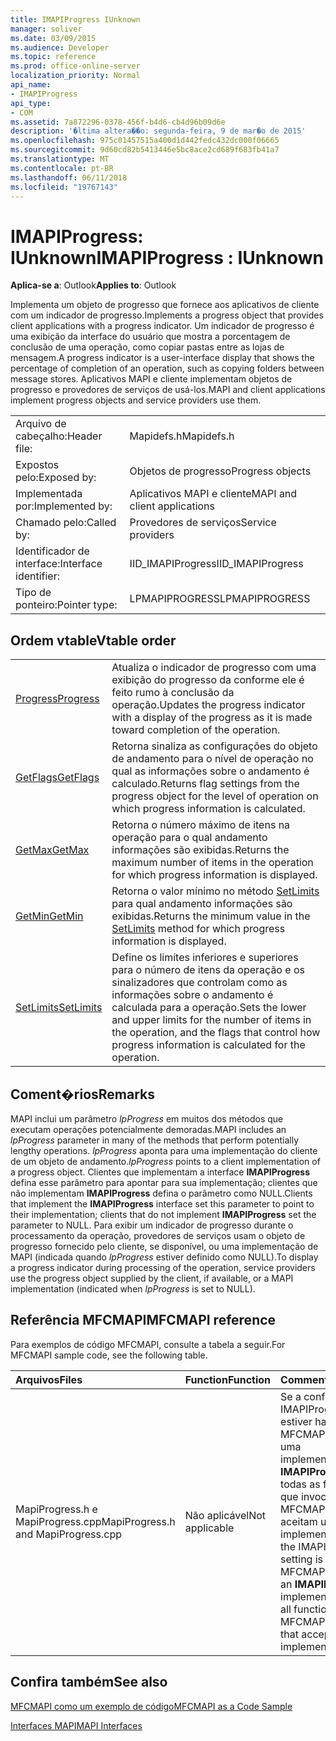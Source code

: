 ```yaml
---
title: IMAPIProgress IUnknown
manager: soliver
ms.date: 03/09/2015
ms.audience: Developer
ms.topic: reference
ms.prod: office-online-server
localization_priority: Normal
api_name:
- IMAPIProgress
api_type:
- COM
ms.assetid: 7a872296-0378-456f-b4d6-cb4d96b09d6e
description: '�ltima altera��o: segunda-feira, 9 de mar�o de 2015'
ms.openlocfilehash: 975c01457515a400d1d442fedc432dc000f06665
ms.sourcegitcommit: 9d60cd82b5413446e5bc8ace2cd689f683fb41a7
ms.translationtype: MT
ms.contentlocale: pt-BR
ms.lasthandoff: 06/11/2018
ms.locfileid: "19767143"
---
```

# <a name="imapiprogress--iunknown"></a><span data-ttu-id="1ed85-103">IMAPIProgress: IUnknown</span><span class="sxs-lookup"><span data-stu-id="1ed85-103">IMAPIProgress : IUnknown</span></span>

  
  
<span data-ttu-id="1ed85-104">**Aplica-se a**: Outlook</span><span class="sxs-lookup"><span data-stu-id="1ed85-104">**Applies to**: Outlook</span></span> 
  
<span data-ttu-id="1ed85-105">Implementa um objeto de progresso que fornece aos aplicativos de cliente com um indicador de progresso.</span><span class="sxs-lookup"><span data-stu-id="1ed85-105">Implements a progress object that provides client applications with a progress indicator.</span></span> <span data-ttu-id="1ed85-106">Um indicador de progresso é uma exibição da interface do usuário que mostra a porcentagem de conclusão de uma operação, como copiar pastas entre as lojas de mensagem.</span><span class="sxs-lookup"><span data-stu-id="1ed85-106">A progress indicator is a user-interface display that shows the percentage of completion of an operation, such as copying folders between message stores.</span></span> <span data-ttu-id="1ed85-107">Aplicativos MAPI e cliente implementam objetos de progresso e provedores de serviços de usá-los.</span><span class="sxs-lookup"><span data-stu-id="1ed85-107">MAPI and client applications implement progress objects and service providers use them.</span></span> 
  
|||
|:-----|:-----|
|<span data-ttu-id="1ed85-108">Arquivo de cabeçalho:</span><span class="sxs-lookup"><span data-stu-id="1ed85-108">Header file:</span></span>  <br/> |<span data-ttu-id="1ed85-109">Mapidefs.h</span><span class="sxs-lookup"><span data-stu-id="1ed85-109">Mapidefs.h</span></span>  <br/> |
|<span data-ttu-id="1ed85-110">Expostos pelo:</span><span class="sxs-lookup"><span data-stu-id="1ed85-110">Exposed by:</span></span>  <br/> |<span data-ttu-id="1ed85-111">Objetos de progresso</span><span class="sxs-lookup"><span data-stu-id="1ed85-111">Progress objects</span></span>  <br/> |
|<span data-ttu-id="1ed85-112">Implementada por:</span><span class="sxs-lookup"><span data-stu-id="1ed85-112">Implemented by:</span></span>  <br/> |<span data-ttu-id="1ed85-113">Aplicativos MAPI e cliente</span><span class="sxs-lookup"><span data-stu-id="1ed85-113">MAPI and client applications</span></span>  <br/> |
|<span data-ttu-id="1ed85-114">Chamado pelo:</span><span class="sxs-lookup"><span data-stu-id="1ed85-114">Called by:</span></span>  <br/> |<span data-ttu-id="1ed85-115">Provedores de serviços</span><span class="sxs-lookup"><span data-stu-id="1ed85-115">Service providers</span></span>  <br/> |
|<span data-ttu-id="1ed85-116">Identificador de interface:</span><span class="sxs-lookup"><span data-stu-id="1ed85-116">Interface identifier:</span></span>  <br/> |<span data-ttu-id="1ed85-117">IID_IMAPIProgress</span><span class="sxs-lookup"><span data-stu-id="1ed85-117">IID_IMAPIProgress</span></span>  <br/> |
|<span data-ttu-id="1ed85-118">Tipo de ponteiro:</span><span class="sxs-lookup"><span data-stu-id="1ed85-118">Pointer type:</span></span>  <br/> |<span data-ttu-id="1ed85-119">LPMAPIPROGRESS</span><span class="sxs-lookup"><span data-stu-id="1ed85-119">LPMAPIPROGRESS</span></span>  <br/> |
   
## <a name="vtable-order"></a><span data-ttu-id="1ed85-120">Ordem vtable</span><span class="sxs-lookup"><span data-stu-id="1ed85-120">Vtable order</span></span>

|||
|:-----|:-----|
|[<span data-ttu-id="1ed85-121">Progress</span><span class="sxs-lookup"><span data-stu-id="1ed85-121">Progress</span></span>](imapiprogress-progress.md) <br/> |<span data-ttu-id="1ed85-122">Atualiza o indicador de progresso com uma exibição do progresso da conforme ele é feito rumo à conclusão da operação.</span><span class="sxs-lookup"><span data-stu-id="1ed85-122">Updates the progress indicator with a display of the progress as it is made toward completion of the operation.</span></span>  <br/> |
|[<span data-ttu-id="1ed85-123">GetFlags</span><span class="sxs-lookup"><span data-stu-id="1ed85-123">GetFlags</span></span>](imapiprogress-getflags.md) <br/> |<span data-ttu-id="1ed85-124">Retorna sinaliza as configurações do objeto de andamento para o nível de operação no qual as informações sobre o andamento é calculado.</span><span class="sxs-lookup"><span data-stu-id="1ed85-124">Returns flag settings from the progress object for the level of operation on which progress information is calculated.</span></span>  <br/> |
|[<span data-ttu-id="1ed85-125">GetMax</span><span class="sxs-lookup"><span data-stu-id="1ed85-125">GetMax</span></span>](imapiprogress-getmax.md) <br/> |<span data-ttu-id="1ed85-126">Retorna o número máximo de itens na operação para o qual andamento informações são exibidas.</span><span class="sxs-lookup"><span data-stu-id="1ed85-126">Returns the maximum number of items in the operation for which progress information is displayed.</span></span>  <br/> |
|[<span data-ttu-id="1ed85-127">GetMin</span><span class="sxs-lookup"><span data-stu-id="1ed85-127">GetMin</span></span>](imapiprogress-getmin.md) <br/> |<span data-ttu-id="1ed85-128">Retorna o valor mínimo no método [SetLimits](imapiprogress-setlimits.md) para qual andamento informações são exibidas.</span><span class="sxs-lookup"><span data-stu-id="1ed85-128">Returns the minimum value in the [SetLimits](imapiprogress-setlimits.md) method for which progress information is displayed.</span></span>  <br/> |
|[<span data-ttu-id="1ed85-129">SetLimits</span><span class="sxs-lookup"><span data-stu-id="1ed85-129">SetLimits</span></span>](imapiprogress-setlimits.md) <br/> |<span data-ttu-id="1ed85-130">Define os limites inferiores e superiores para o número de itens da operação e os sinalizadores que controlam como as informações sobre o andamento é calculada para a operação.</span><span class="sxs-lookup"><span data-stu-id="1ed85-130">Sets the lower and upper limits for the number of items in the operation, and the flags that control how progress information is calculated for the operation.</span></span>  <br/> |
   
## <a name="remarks"></a><span data-ttu-id="1ed85-131">Coment�rios</span><span class="sxs-lookup"><span data-stu-id="1ed85-131">Remarks</span></span>

<span data-ttu-id="1ed85-132">MAPI inclui um parâmetro _lpProgress_ em muitos dos métodos que executam operações potencialmente demoradas.</span><span class="sxs-lookup"><span data-stu-id="1ed85-132">MAPI includes an  _lpProgress_ parameter in many of the methods that perform potentially lengthy operations.</span></span>  <span data-ttu-id="1ed85-133">_lpProgress_ aponta para uma implementação do cliente de um objeto de andamento.</span><span class="sxs-lookup"><span data-stu-id="1ed85-133">_lpProgress_ points to a client implementation of a progress object.</span></span> <span data-ttu-id="1ed85-134">Clientes que implementam a interface **IMAPIProgress** defina esse parâmetro para apontar para sua implementação; clientes que não implementam **IMAPIProgress** defina o parâmetro como NULL.</span><span class="sxs-lookup"><span data-stu-id="1ed85-134">Clients that implement the **IMAPIProgress** interface set this parameter to point to their implementation; clients that do not implement **IMAPIProgress** set the parameter to NULL.</span></span> <span data-ttu-id="1ed85-135">Para exibir um indicador de progresso durante o processamento da operação, provedores de serviços usam o objeto de progresso fornecido pelo cliente, se disponível, ou uma implementação de MAPI (indicada quando _lpProgress_ estiver definido como NULL).</span><span class="sxs-lookup"><span data-stu-id="1ed85-135">To display a progress indicator during processing of the operation, service providers use the progress object supplied by the client, if available, or a MAPI implementation (indicated when  _lpProgress_ is set to NULL).</span></span> 
  
## <a name="mfcmapi-reference"></a><span data-ttu-id="1ed85-136">Referência MFCMAPI</span><span class="sxs-lookup"><span data-stu-id="1ed85-136">MFCMAPI reference</span></span>

<span data-ttu-id="1ed85-137">Para exemplos de código MFCMAPI, consulte a tabela a seguir.</span><span class="sxs-lookup"><span data-stu-id="1ed85-137">For MFCMAPI sample code, see the following table.</span></span>
  
|<span data-ttu-id="1ed85-138">**Arquivos**</span><span class="sxs-lookup"><span data-stu-id="1ed85-138">**Files**</span></span>|<span data-ttu-id="1ed85-139">**Function**</span><span class="sxs-lookup"><span data-stu-id="1ed85-139">**Function**</span></span>|<span data-ttu-id="1ed85-140">**Comment**</span><span class="sxs-lookup"><span data-stu-id="1ed85-140">**Comment**</span></span>|
|:-----|:-----|:-----|
|<span data-ttu-id="1ed85-141">MapiProgress.h e MapiProgress.cpp</span><span class="sxs-lookup"><span data-stu-id="1ed85-141">MapiProgress.h and MapiProgress.cpp</span></span>  <br/> |<span data-ttu-id="1ed85-142">Não aplicável</span><span class="sxs-lookup"><span data-stu-id="1ed85-142">Not applicable</span></span>  <br/> |<span data-ttu-id="1ed85-143">Se a configuração IMAPIProgress estiver habilitada, MFCMAPI passará uma implementação **IMAPIProgress** a todas as funções que invoca MFCMAPI que aceitam uma implementação.</span><span class="sxs-lookup"><span data-stu-id="1ed85-143">If the IMAPIProgress setting is enabled, MFCMAPI will pass an **IMAPIProgress** implementation to all functions that MFCMAPI invokes that accept an implementation.</span></span>  <br/> |
   
## <a name="see-also"></a><span data-ttu-id="1ed85-144">Confira também</span><span class="sxs-lookup"><span data-stu-id="1ed85-144">See also</span></span>



[<span data-ttu-id="1ed85-145">MFCMAPI como um exemplo de código</span><span class="sxs-lookup"><span data-stu-id="1ed85-145">MFCMAPI as a Code Sample</span></span>](mfcmapi-as-a-code-sample.md)
  
[<span data-ttu-id="1ed85-146">Interfaces MAPI</span><span class="sxs-lookup"><span data-stu-id="1ed85-146">MAPI Interfaces</span></span>](mapi-interfaces.md)


